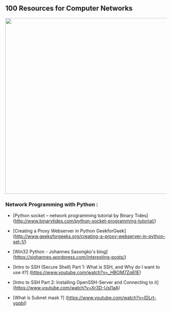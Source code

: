 ## 100 Resources for Computer Networks

<img src="http://www.fabuloussavers.com/new_wallpaper/Network_Datacenter_Wallpapers_freecomputerdesktopwallpaper_1366.jpg" width="550px" >

### Network Programming with Python :

- [Python socket – network programming tutorial by Binary Tides] (http://www.binarytides.com/python-socket-programming-tutorial/)

- [Creating a Proxy Webserver in Python GeekforGeek] (http://www.geeksforgeeks.org/creating-a-proxy-webserver-in-python-set-1/) 

- [Win32 Python - Johannes Sasongko's blog] (https://sjohannes.wordpress.com/interesting-posts/)

- [Intro to SSH (Secure Shell) Part 1: What is SSH, and Why do I want to use it?] (https://www.youtube.com/watch?v=_HBOM7Zq61E)

- [Intro to SSH Part 2: Installing OpenSSH-Server and Connecting to it] (https://www.youtube.com/watch?v=Xr3D-UsI1aA)

- [What is Subnet mask ?] (https://www.youtube.com/watch?v=IDLrt-yppbI)
